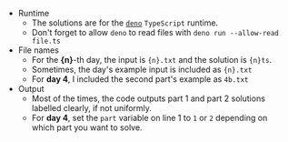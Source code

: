 - Runtime
  - The solutions are for the [`deno`](https://deno.land) `TypeScript` runtime.
  - Don't forget to allow `deno` to read files with `deno run --allow-read file.ts`
- File names
  - For the **{n}**-th day, the input is `{n}.txt` and the solution is `{n}ts`.
  - Sometimes, the day's example input is included as `{n}.txt`
  - For **day 4**, I included the second part's example as `4b.txt`
- Output
  - Most of the times, the code outputs part 1 and part 2 solutions labelled clearly, if not uniformly.
  - For **day 4**, set the `part` variable on line 1 to `1` or `2` depending on which part you want to solve.
